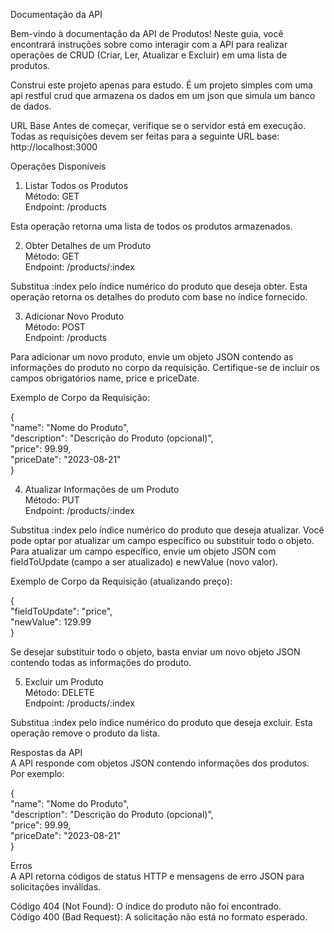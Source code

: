 Documentação da API

Bem-vindo à documentação da API de Produtos! Neste guia, você encontrará instruções sobre como interagir com a API para realizar operações de CRUD (Criar, Ler, Atualizar e Excluir) em uma lista de produtos.

Construi este projeto apenas para estudo. É um projeto simples com uma api restful crud que armazena os dados em um json que simula um banco de dados.

URL Base
Antes de começar, verifique se o servidor está em execução. Todas as requisições devem ser feitas para a seguinte URL base: http://localhost:3000

Operações Disponíveis
1. Listar Todos os Produtos <br>
Método: GET <br>
Endpoint: /products <br>

Esta operação retorna uma lista de todos os produtos armazenados.

2. Obter Detalhes de um Produto <br>
Método: GET <br>
Endpoint: /products/:index <br>

Substitua :index pelo índice numérico do produto que deseja obter. Esta operação retorna os detalhes do produto com base no índice fornecido.

3. Adicionar Novo Produto <br>
Método: POST <br>
Endpoint: /products <br>

Para adicionar um novo produto, envie um objeto JSON contendo as informações do produto no corpo da requisição. Certifique-se de incluir os campos obrigatórios name, price e priceDate.

Exemplo de Corpo da Requisição:

{ <br>
    "name": "Nome do Produto", <br>
    "description": "Descrição do Produto (opcional)", <br>
    "price": 99.99, <br>
    "priceDate": "2023-08-21" <br>
} <br>

4. Atualizar Informações de um Produto <br>
Método: PUT <br>
Endpoint: /products/:index <br>

Substitua :index pelo índice numérico do produto que deseja atualizar. Você pode optar por atualizar um campo específico ou substituir todo o objeto. Para atualizar um campo específico, envie um objeto JSON com fieldToUpdate (campo a ser atualizado) e newValue (novo valor).

Exemplo de Corpo da Requisição (atualizando preço):

{ <br>
    "fieldToUpdate": "price", <br>
    "newValue": 129.99 <br>
} <br>

Se desejar substituir todo o objeto, basta enviar um novo objeto JSON contendo todas as informações do produto.

5. Excluir um Produto <br>
Método: DELETE <br>
Endpoint: /products/:index <br>

Substitua :index pelo índice numérico do produto que deseja excluir. Esta operação remove o produto da lista.

Respostas da API <br>
A API responde com objetos JSON contendo informações dos produtos. Por exemplo:

{ <br>
    "name": "Nome do Produto", <br>
    "description": "Descrição do Produto (opcional)", <br>
    "price": 99.99, <br>
    "priceDate": "2023-08-21" <br>
} <br>

Erros <br>
A API retorna códigos de status HTTP e mensagens de erro JSON para solicitações inválidas.

Código 404 (Not Found): O índice do produto não foi encontrado. <br>
Código 400 (Bad Request): A solicitação não está no formato esperado.